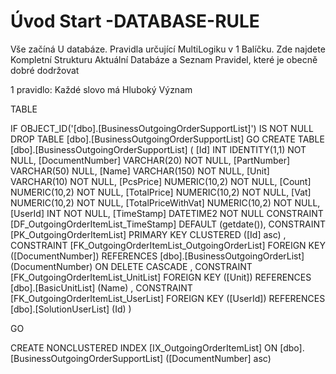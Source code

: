 ﻿# Úvod   Start -DATABASE-RULE  

Vše začíná U databáze. 
Pravidla určující MultiLogiku v 1 Balíčku.
Zde najdete Kompletní Strukturu Aktuální Databáze
a Seznam Pravidel, které je obecně dobré dodržovat

1 pravidlo: Každé slovo má Hluboký Význam

TABLE


 IF OBJECT_ID('[dbo].[BusinessOutgoingOrderSupportList]') IS NOT NULL 
 DROP TABLE [dbo].[BusinessOutgoingOrderSupportList] 
 GO
 CREATE TABLE [dbo].[BusinessOutgoingOrderSupportList] ( 
 [Id]                 INT              IDENTITY(1,1)          NOT NULL,
 [DocumentNumber]     VARCHAR(20)                             NOT NULL,
 [PartNumber]         VARCHAR(50)                                 NULL,
 [Name]               VARCHAR(150)                            NOT NULL,
 [Unit]               VARCHAR(10)                             NOT NULL,
 [PcsPrice]           NUMERIC(10,2)                           NOT NULL,
 [Count]              NUMERIC(10,2)                           NOT NULL,
 [TotalPrice]         NUMERIC(10,2)                           NOT NULL,
 [Vat]                NUMERIC(10,2)                           NOT NULL,
 [TotalPriceWithVat]  NUMERIC(10,2)                           NOT NULL,
 [UserId]             INT                                     NOT NULL,
 [TimeStamp]          DATETIME2                               NOT NULL  CONSTRAINT [DF_OutgoingOrderItemList_TimeStamp] DEFAULT (getdate()),
 CONSTRAINT   [PK_OutgoingOrderItemList]  PRIMARY KEY CLUSTERED    ([Id] asc) ,
 CONSTRAINT [FK_OutgoingOrderItemList_OutgoingOrderList] FOREIGN KEY ([DocumentNumber]) REFERENCES [dbo].[BusinessOutgoingOrderList] (DocumentNumber)  ON DELETE CASCADE ,
 CONSTRAINT [FK_OutgoingOrderItemList_UnitList] FOREIGN KEY ([Unit]) REFERENCES [dbo].[BasicUnitList] (Name) ,
 CONSTRAINT [FK_OutgoingOrderItemList_UserList] FOREIGN KEY ([UserId]) REFERENCES [dbo].[SolutionUserList] (Id) )
 
 
 GO
 
 CREATE NONCLUSTERED INDEX [IX_OutgoingOrderItemList] 
    ON [dbo].[BusinessOutgoingOrderSupportList] ([DocumentNumber] asc)